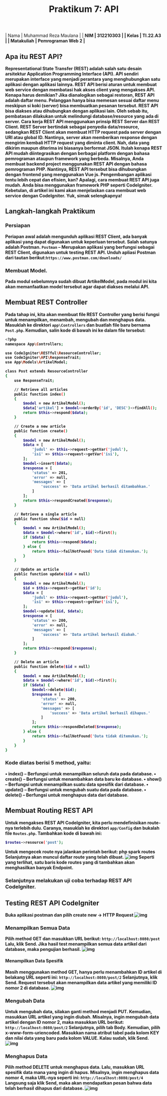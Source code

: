 <h1><p align="center">Praktikum 7: API</h1><br>

| Nama     | Muhammad Reza Maulana       |
| <b> NIM     | 312210303       |
| <b> Kelas   | TI.22.A3        |
| <b> Matakuliah   | Pemrograman Web 2     |

## Apa itu REST API?
Representational State Transfer (REST) adalah salah satu desain arsitektur Application Programming Interface (API). API sendiri merupakan interface yang menjadi perantara yang menghubungkan satu aplikasi dengan aplikasi lainnya. REST API berisi aturan untuk membuat web service dengan membatasi hak akses client yang mengakses API. Kenapa harus demikian? Jika dianalogikan sebagai restoran, REST API adalah daftar menu. Pelanggan hanya bisa memesan sesuai daftar menu meskipun si koki (server) bisa membuatkan pesanan tersebut.
REST API bisa diakses atau dihubungkan dengan aplikasi lain. Oleh sebab itu, pembatasan dilakukan untuk melindungi database/resource yang ada di server.
Cara kerja REST API menggunakan prinsip REST Server dan REST Client.
REST Server bertindak sebagai penyedia data/resource, sedangkan REST Client akan membuat HTTP request pada server dengan URI atau global ID. Nantinya, server akan memberikan response dengan mengirim kembali HTTP request yang diminta client. Nah, data yang dikirim maupun diterima ini biasanya berformat JSON. Itulah kenapa REST API mudah diintegrasikan dengan berbagai platform dengan bahasa pemrograman ataupun framework yang berbeda. Misalnya, Anda membuat backend project menggunakan REST API dengan bahasa pemrograman PHP. Nantinya, REST API tersebut bisa dihubungkan dengan frontend yang menggunakan Vue js.
Pengembangan aplikasi tentu lebih cepat dan efisien, kan? Apalagi, cara membuat REST
API juga mudah. Anda bisa menggunakan framework PHP seperti CodeIgniter.
Kebetulan, di artikel ini kami akan menjelaskan cara membuat web service dengan CodeIgniter. Yuk, simak selengkapnya!
## Langkah-langkah Praktikum
### Persiapan
Periapan awal adalah mengunduh aplikasi REST Client, ada banyak aplikasi yang dapat digunakan untuk keperluan tersebut. Salah satunya adalah Postman. ```Postman``` – Merupakan aplikasi yang berfungsi sebagai REST Client, digunakan untuk testing REST API. Unduh apliasi Postman dari tautan berikut:```https://www.postman.com/downloads/```
### Membuat Model.
Pada modul sebelumnya sudah dibuat ArtikelModel, pada modul ini kita akan memanfaatkan model tersebut agar dapat diakses melalui API.
## Membuat REST Controller
Pada tahap ini, kita akan membuat file REST Controller yang berisi fungsi untuk menampilkan, menambah, mengubah dan menghapus data. Masuklah ke direktori ```app\Controllers``` dan buatlah file baru bernama ```Post.php```. Kemudian, salin kode di bawah ini ke dalam file tersebut:
```bash
<?php
namespace App\Controllers;

use CodeIgniter\RESTful\ResourceController;
use CodeIgniter\API\ResponseTrait;
use App\Models\ArtikelModel;

class Post extends ResourceController
{
    use ResponseTrait;

    // Retrieve all articles
    public function index()
    {
        $model = new ArtikelModel();
        $data['artikel'] = $model->orderBy('id', 'DESC')->findAll();
        return $this->respond($data);
    }

    // Create a new article
    public function create()
    {
        $model = new ArtikelModel();
        $data = [
            'judul' => $this->request->getVar('judul'),
            'isi' => $this->request->getVar('isi'),
        ];
        $model->insert($data);
        $response = [
            'status' => 201,
            'error' => null,
            'messages' => [
                'success' => 'Data artikel berhasil ditambahkan.'
            ]
        ];
        return $this->respondCreated($response);
    }

    // Retrieve a single article
    public function show($id = null)
    {
        $model = new ArtikelModel();
        $data = $model->where('id', $id)->first();
        if ($data) {
            return $this->respond($data);
        } else {
            return $this->failNotFound('Data tidak ditemukan.');
        }
    }

    // Update an article
    public function update($id = null)
    {
        $model = new ArtikelModel();
        $id = $this->request->getVar('id');
        $data = [
            'judul' => $this->request->getVar('judul'),
            'isi' => $this->request->getVar('isi'),
        ];
        $model->update($id, $data);
        $response = [
            'status' => 200,
            'error' => null,
            'messages' => [
                'success' => 'Data artikel berhasil diubah.'
            ]
        ];
        return $this->respond($response);
    }

    // Delete an article
    public function delete($id = null)
    {
        $model = new ArtikelModel();
        $data = $model->where('id', $id)->first();
        if ($data) {
            $model->delete($id);
            $response = [
                'status' => 200,
                'error' => null,
                'messages' => [
                    'success' => 'Data artikel berhasil dihapus.'
                ]
            ];
            return $this->respondDeleted($response);
        } else {
            return $this->failNotFound('Data tidak ditemukan.');
        }
    }
}
```
### Kode diatas berisi 5 method, yaitu:
• index() – Berfungsi untuk menampilkan seluruh data pada database.
• create() – Berfungsi untuk menambahkan data baru ke database.
• show() – Berfungsi untuk menampilkan suatu data spesifik dari database.
• update() – Berfungsi untuk mengubah suatu data pada database.
• delete() – Berfungsi untuk menghapus data dari database.
## Membuat Routing REST API
Untuk mengakses REST API CodeIgniter, kita perlu mendefinisikan route-nya terlebih dulu. Caranya, masuklah ke direktori ```app/Config``` dan bukalah file ```Routes.php```. Tambahkan kode di bawah ini:
```bash
$routes->resource('post');
```
Untuk mengecek route nya jalankan perintah berikut:
php spark routes
Selanjutnya akan muncul daftar route yang telah dibuat.
![img](web/routes.png)
Seperti yang terlihat, satu baris kode routes yang di tambahkan akan menghasilkan banyak
Endpoint.
### Selanjutnya melakukan uji coba terhadap REST API CodeIgniter.
## Testing REST API CodeIgniter
Buka aplikasi postman dan pilih create new → HTTP Request
![img](web/1.png)
### Menampilkan Semua Data
Pilih method GET dan masukkan URL berikut: ```http://localhost:8080/post```
Lalu, klik Send. Jika hasil test menampilkan semua data artikel dari database, maka pengujian
berhasil.
![img](web/2.png)
#### Menampilkan Data Spesifik
Masih menggunakan method GET, hanya perlu menambahkan ID artikel di belakang URL
seperti ini: ```http://localhost:8080/post/2```
Selanjutnya, klik Send. Request tersebut akan menampilkan data artikel yang memiliki ID
nomor 2 di database.
![img](web/3.png)
### Mengubah Data
Untuk mengubah data, silakan ganti method menjadi PUT. Kemudian, masukkan URL artikel
yang ingin diubah. Misalnya, ingin mengubah data artikel dengan ID nomor 2, maka masukkan
URL berikut: ```http://localhost:8080/post/2```
Selanjutnya, pilih tab Body. Kemudian, pilih x-www-form-uriencoded. Masukkan nama
atribut tabel pada kolom KEY dan nilai data yang baru pada kolom VALUE. Kalau sudah,
klik Send.
![img](web/3.png)
### Menghapus Data
Pilih method DELETE untuk menghapus data. Lalu, masukkan URL spesifik data mana yang
ingin di hapus. Misalnya, ingin menghapus data nomor 4, maka URL-nya seperti ini: ```http://localhost:8080/post/4```
Langsung saja klik Send, maka akan mendapatkan pesan bahwa data telah berhasil dihapus dari
database.
![img](web/4.png)
